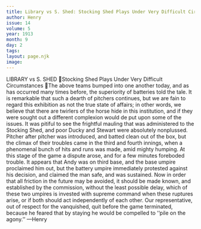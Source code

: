 ```yaml
---
title: Library vs S. Shed: Stocking Shed Plays Under Very Difficult Circumstances
author: Henry
issue: 14
volume: 5
year: 1913
month: 9
day: 2
tags:
layout: page.njk
image:
---
```

LIBRARY vs S. SHED Stocking Shed Plays Under Very Difficult Circumstances The above teams bumped into one another today, and as has occurred many times before, the superiority of batteries told the tale. It is remarkable that such a dearth of pitchers continues, but we are fain to regard this exhibition as not the true state of affairs; in other words, we believe that there are twirlers of the horse hide in this institution, and if they were sought out a different complexion would de put upon some of the issues. It was pitiful to see the frightful mauling that was administered to the Stocking Shed, and poor Ducky and Stewart were absolutely nonplussed. Pitcher after pitcher was introduced, and batted clean out of the box, but the climax of their troubles came in the third and fourth innings, when a phenomenal bunch of hits and runs was made, amid mighty humping. At this stage of the game a dispute arose, and for a few minutes foreboded trouble. It appears that Andy was on third base, and the base umpire proclaimed him out, but the battery umpire immediately protested against his decision, and claimed the man safe, and was sustained. Now in order that all friction in the future may be avoided, it should be made known, and established by the commission, without the least possible delay, which of these two umpires is invested with supreme command when these ruptures arise, or if both should act independently of each other. Our representative, out of respect for the vanquished, quit before the game terminated, because he feared that by staying he would be compelled to ‘‘pile on the agony.’’ —Henry 
